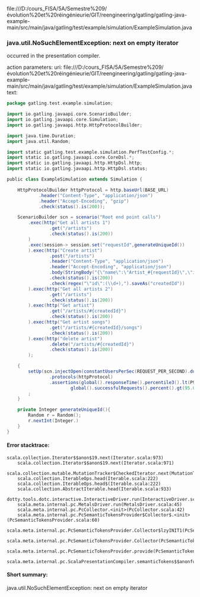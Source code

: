 file:///D:/cours_FISA/5A/Semestre%209/évolution%20et%20réingénieurie/GIT/reengineering/gatling/gatling-java-example-main/src/main/java/gatling/test/example/simulation/ExampleSimulation.java
### java.util.NoSuchElementException: next on empty iterator

occurred in the presentation compiler.

action parameters:
uri: file:///D:/cours_FISA/5A/Semestre%209/évolution%20et%20réingénieurie/GIT/reengineering/gatling/gatling-java-example-main/src/main/java/gatling/test/example/simulation/ExampleSimulation.java
text:
```scala
package gatling.test.example.simulation;

import io.gatling.javaapi.core.ScenarioBuilder;
import io.gatling.javaapi.core.Simulation;
import io.gatling.javaapi.http.HttpProtocolBuilder;

import java.time.Duration;
import java.util.Random;

import static gatling.test.example.simulation.PerfTestConfig.*;
import static io.gatling.javaapi.core.CoreDsl.*;
import static io.gatling.javaapi.http.HttpDsl.http;
import static io.gatling.javaapi.http.HttpDsl.status;

public class ExampleSimulation extends Simulation {

    HttpProtocolBuilder httpProtocol = http.baseUrl(BASE_URL)
            .header("Content-Type", "application/json")
            .header("Accept-Encoding", "gzip")
            .check(status().is(200));

    ScenarioBuilder scn = scenario("Root end point calls")
        .exec(http("Get all artists 1")
                .get("/artists")
                .check(status().is(200))
        )
        .exec(session-> session.set("requestId",generateUniqueId())
        ).exec(http("Create artist")
                .post("/artists")
                .header("Content-Type", "application/json")
                .header("Accept-Encoding", "application/json")
                .body(StringBody("{\"name\":\"Artist_#{requestId}\",\"image\":\"https://marvel-b1-cdn.bc0a.com/f00000000209359/news.uoguelph.ca/wp-content/uploads/2016/07/cat.jpg\"}"))
                .check(status().is(200))
                .check(regex("\"id\":(\\d+),").saveAs("createdId"))
        ).exec(http("Get all artists 2")
                .get("/artists")
                .check(status().is(200))
        ).exec(http("Get artist")
                .get("/artists/#{createdId}")
                .check(status().is(200))
        ).exec(http("Get artist songs")
                .get("/artists/#{createdId}/songs")
                .check(status().is(200))
        ).exec(http("delete artist")
                .delete("/artists/#{createdId}")
                .check(status().is(200))
        );

    {
        setUp(scn.injectOpen(constantUsersPerSec(REQUEST_PER_SECOND).during(Duration.ofMinutes(DURATION_MIN))))
                .protocols(httpProtocol)
                .assertions(global().responseTime().percentile3().lt(P95_RESPONSE_TIME_MS),
                        global().successfulRequests().percent().gt(95.0))
        ;
    }

    private Integer generateUniqueId(){
        Random r = Random();
        r.nextInt(Integer.)
    }
}
```



#### Error stacktrace:

```
scala.collection.Iterator$$anon$19.next(Iterator.scala:973)
	scala.collection.Iterator$$anon$19.next(Iterator.scala:971)
	scala.collection.mutable.MutationTracker$CheckedIterator.next(MutationTracker.scala:76)
	scala.collection.IterableOps.head(Iterable.scala:222)
	scala.collection.IterableOps.head$(Iterable.scala:222)
	scala.collection.AbstractIterable.head(Iterable.scala:933)
	dotty.tools.dotc.interactive.InteractiveDriver.run(InteractiveDriver.scala:168)
	scala.meta.internal.pc.MetalsDriver.run(MetalsDriver.scala:45)
	scala.meta.internal.pc.PcCollector.<init>(PcCollector.scala:42)
	scala.meta.internal.pc.PcSemanticTokensProvider$Collector$.<init>(PcSemanticTokensProvider.scala:60)
	scala.meta.internal.pc.PcSemanticTokensProvider.Collector$lzyINIT1(PcSemanticTokensProvider.scala:60)
	scala.meta.internal.pc.PcSemanticTokensProvider.Collector(PcSemanticTokensProvider.scala:60)
	scala.meta.internal.pc.PcSemanticTokensProvider.provide(PcSemanticTokensProvider.scala:81)
	scala.meta.internal.pc.ScalaPresentationCompiler.semanticTokens$$anonfun$1(ScalaPresentationCompiler.scala:99)
```
#### Short summary: 

java.util.NoSuchElementException: next on empty iterator
